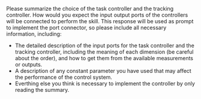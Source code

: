 Please summarize the choice of the task controller and the tracking controller. How would you expect the input output ports of the controllers will be connected to perform the skill. This response will be used as prompt to implement the port connector, so please include all necessary information, including:

* The detailed description of the input ports for the task controller and the tracking controller, including the meaning of each dimension (be careful about the order), and how to get them from the available measurements or outputs.
* A description of any constant parameter you have used that may affect the performance of the control system.
* Everthing else you think is necessary to implement the controller by only reading the summary.